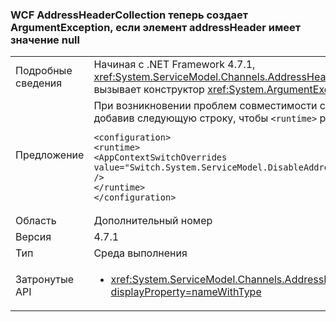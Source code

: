 ### <a name="wcf-addressheadercollection-now-throws-an-argumentexception-if-an-addressheader-element-is-null"></a>WCF AddressHeaderCollection теперь создает ArgumentException, если элемент addressHeader имеет значение null

|   |   |
|---|---|
|Подробные сведения|Начиная с .NET Framework 4.7.1, <xref:System.ServiceModel.Channels.AddressHeaderCollection.%23ctor(System.Collections.Generic.IEnumerable{System.ServiceModel.Channels.AddressHeader})> вызывает конструктор <xref:System.ArgumentException> Если один из элементов <code>null</code>. В .NET Framework 4.7 и более ранних версий исключение не возникает.|
|Предложение|При возникновении проблем совместимости с этим изменением на платформу .NET Framework 4.7.1 или более поздней версии, вы можно отказаться от ее, добавив следующую строку, чтобы <code>&lt;runtime&gt;</code> раздел файла app.config:<pre><code class="language-xml">&lt;configuration&gt;&#13;&#10;&lt;runtime&gt;&#13;&#10;&lt;AppContextSwitchOverrides value=&quot;Switch.System.ServiceModel.DisableAddressHeaderCollectionValidation=true&quot; /&gt;&#13;&#10;&lt;/runtime&gt;&#13;&#10;&lt;/configuration&gt;&#13;&#10;</code></pre>|
|Область|Дополнительный номер|
|Версия|4.7.1|
|Тип|Среда выполнения|
|Затронутые API|<ul><li><xref:System.ServiceModel.Channels.AddressHeaderCollection.%23ctor(System.Collections.Generic.IEnumerable{System.ServiceModel.Channels.AddressHeader})?displayProperty=nameWithType></li></ul>|

